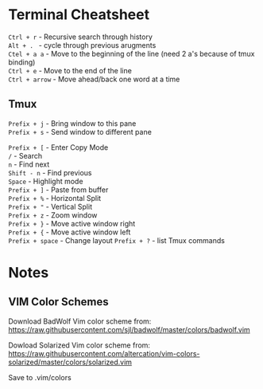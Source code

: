 # Terminal Cheatsheet

`Ctrl + r` - Recursive search through history  
`Alt + . ` - cycle through previous arugments  
`Ctel + a a` - Move to the beginning of the line (need 2 a's because of tmux binding)  
`Ctrl + e` - Move to the end of the line  
`Ctrl + arrow` - Move ahead/back one word at a time  

## Tmux

`Prefix + j` - Bring window to this pane  
`Prefix + s` - Send window to different pane  

`Prefix + [` - Enter Copy Mode  
    `/` - Search  
        `n` - Find next  
        `Shift - n` - Find previous    
    `Space` - Highlight mode  
`Prefix + ]` - Paste from buffer  
`Prefix + %` - Horizontal Split  
`Prefix + "` - Vertical Split  
`Prefix + z` - Zoom window  
`Prefix + }` - Move active window right  
`Prefix + {` - Move active window left  
`Prefix + space` - Change layout
`Prefix + ?` - list Tmux commands  

# Notes

## VIM Color Schemes
Download BadWolf Vim color scheme from:  
https://raw.githubusercontent.com/sjl/badwolf/master/colors/badwolf.vim

Dowload Solarized Vim color scheme from:  
https://raw.githubusercontent.com/altercation/vim-colors-solarized/master/colors/solarized.vim

Save to .vim/colors
